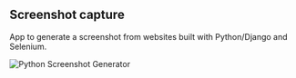  Screenshot capture
--------

App to generate a screenshot from websites built with Python/Django and Selenium.

![Python Screenshot Generator](/static/img/python_screenshot_generator.png)
